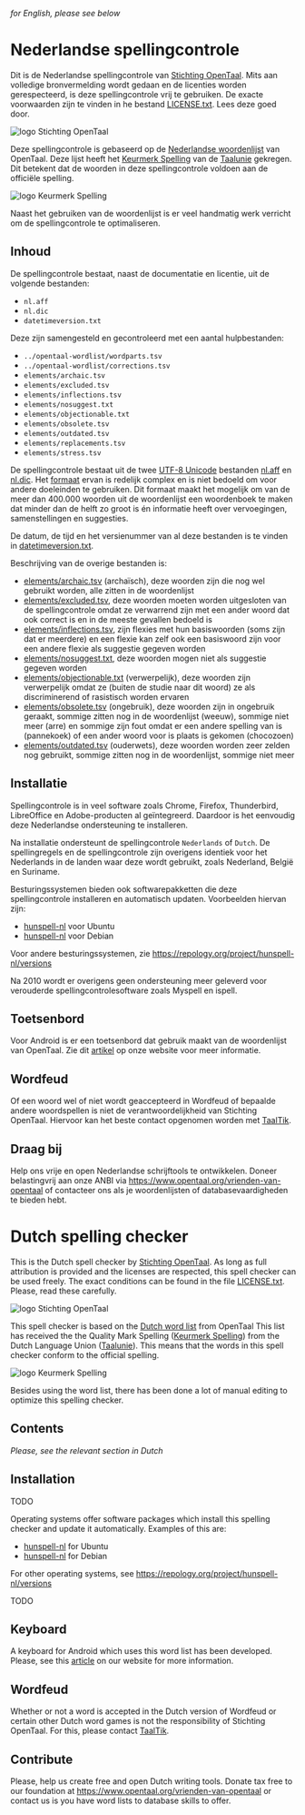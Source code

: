 _for English, please see below_


# Nederlandse spellingcontrole

Dit is de Nederlandse spellingcontrole van
[Stichting OpenTaal](https://www.opentaal.org). Mits aan volledige
bronvermelding wordt gedaan en de licenties worden gerespecteerd, is deze
spellingcontrole vrij te gebruiken. De exacte voorwaarden zijn te vinden in he
 bestand [LICENSE.txt](LICENSE.txt). Lees deze goed door.

![logo Stichting OpenTaal](images/logo-shape-trans-640x360.png?raw=true)

Deze spellingcontrole is gebaseerd op de
[Nederlandse woordenlijst](https://github.com/OpenTaal/opentaal-wordlist) van
OpenTaal. Deze lijst heeft het
[Keurmerk Spelling](http://taalunieversum.org/inhoud/spelling-meer-hulpmiddelen/keurmerk)
van de [Taalunie](http://taalunie.org) gekregen. Dit betekent dat de woorden in
deze spellingcontrole voldoen aan de officiële spelling.

![logo Keurmerk Spelling](images/keurmerk.png?raw=true)

Naast het gebruiken van de woordenlijst is er veel handmatig werk verricht om de
spellingcontrole te optimaliseren.

## Inhoud

De spellingcontrole bestaat, naast de documentatie en licentie, uit de volgende
bestanden:
- `nl.aff`
- `nl.dic`
- `datetimeversion.txt`

Deze zijn samengesteld en gecontroleerd met een aantal hulpbestanden:
- `../opentaal-wordlist/wordparts.tsv`
- `../opentaal-wordlist/corrections.tsv`
- `elements/archaic.tsv`
- `elements/excluded.tsv`
- `elements/inflections.tsv`
- `elements/nosuggest.txt`
- `elements/objectionable.txt`
- `elements/obsolete.tsv`
- `elements/outdated.tsv`
- `elements/replacements.tsv`
- `elements/stress.tsv`

De spellingcontrole bestaat uit de twee
[UTF-8 Unicode](https://nl.wikipedia.org/wiki/UTF-8) bestanden
[nl.aff](nl.aff) en [nl.dic](nl.dic). Het
[formaat](https://linux.die.net/man/4/hunspell) ervan is redelijk complex en
is niet bedoeld om voor andere doeleinden te gebruiken. Dit formaat maakt het
mogelijk om van de meer dan 400.000 woorden uit de woordenlijst een woordenboek
te maken dat minder dan de helft zo groot is én informatie heeft over
vervoegingen, samenstellingen en suggesties.

De datum, de tijd en het versienummer van al deze bestanden is te vinden in
[datetimeversion.txt](datetimeversion.txt).

Beschrijving van de overige bestanden is:
- [elements/archaic.tsv](elements/archaic.tsv) (archaïsch), deze woorden zijn
die nog wel gebruikt worden, alle zitten in de woordenlijst
- [elements/excluded.tsv](elements/excluded.tsv), deze woorden moeten worden
uitgesloten van de spellingcontrole omdat ze verwarrend zijn met een ander woord
dat ook correct is en in de meeste gevallen bedoeld is
- [elements/inflections.tsv](elements/inflections.tsv), zijn flexies met hun
basiswoorden (soms zijn dat er meerdere) en een flexie kan zelf ook een
basiswoord zijn voor een andere flexie
als suggestie gegeven worden
- [elements/nosuggest.txt](elements/nosuggest.txt), deze woorden mogen niet
als suggestie gegeven worden
- [elements/objectionable.txt](elements/objectionable.txt) (verwerpelijk), deze
woorden zijn verwerpelijk omdat ze (buiten de studie naar dit woord) ze als
discriminerend of rasistisch worden ervaren
- [elements/obsolete.tsv](elements/obsolete.tsv) (ongebruik), deze woorden zijn in
ongebruik geraakt, sommige zitten nog in de woordenlijst (weeuw), sommige niet
meer (arre) en sommige zijn fout omdat er een andere spelling van is (pannekoek)
of een ander woord voor is plaats is gekomen (chocozoen)
- [elements/outdated.tsv](elements/outdated) (ouderwets), deze woorden worden zeer
zelden nog gebruikt, sommige zitten nog in de woordenlijst, sommige niet meer

## Installatie

Spellingcontrole is in veel software zoals Chrome, Firefox, Thunderbird,
LibreOffice en Adobe-producten al geïntegreerd. Daardoor is het eenvoudig deze
Nederlandse ondersteuning te installeren.

Na installatie ondersteunt de spellingcontrole `Nederlands` of `Dutch`.
De spellingregels en de spellingcontrole zijn overigens identiek voor het
Nederlands in de landen waar deze wordt gebruikt, zoals Nederland, België en
Suriname.

Besturingssystemen bieden ook softwarepakketten die deze spellingcontrole
installeren en automatisch updaten. Voorbeelden hiervan zijn:
- [hunspell-nl](https://packages.ubuntu.com/search?keywords=hunspell-nl) voor Ubuntu
- [hunspell-nl](https://packages.debian.org/search?keywords=hunspell-nl) voor Debian

Voor andere besturingssystemen, zie
https://repology.org/project/hunspell-nl/versions

Na 2010 wordt er overigens geen ondersteuning meer geleverd voor verouderde
spellingcontrolesoftware zoals Myspell en ispell.

## Toetsenbord

Voor Android is er een toetsenbord dat gebruik maakt van de woordenlijst van
OpenTaal. Zie dit
[artikel](https://www.opentaal.org/het-laatste-nieuws/projectnieuws/51-publicaties/221-anysoftkeyboard)
op onze website voor meer informatie.

## Wordfeud

Of een woord wel of niet wordt geaccepteerd in Wordfeud of bepaalde andere
woordspellen is niet de verantwoordelijkheid van Stichting OpenTaal. Hiervoor
kan het beste contact opgenomen worden met [TaalTik](https://taaltik.nl).

## Draag bij

Help ons vrije en open Nederlandse schrijftools te ontwikkelen. Doneer
belastingvrij aan onze ANBI via https://www.opentaal.org/vrienden-van-opentaal
of contacteer ons als je woordenlijsten of databasevaardigheden te bieden hebt.


# Dutch spelling checker

This is the Dutch spell checker by [Stichting OpenTaal](https://www.opentaal.org).
As long as full attribution is provided and the licenses are respected, this
spell checker can be used freely. The exact conditions can be found in the file
[LICENSE.txt](LICENSE.txt). Please, read these carefully.

![logo Stichting OpenTaal](images/logo-shape-white-640x360.png?raw=true)

This spell checker is based on the
[Dutch word list](https://github.com/OpenTaal/opentaal-wordlist) from OpenTaal
This list has received the the Quality Mark Spelling
([Keurmerk Spelling](http://taalunieversum.org/inhoud/spelling-meer-hulpmiddelen/keurmerk))
from the Dutch Language Union ([Taalunie](http://taalunie.org)). This means that
the words in this spell checker conform to the official spelling.

![logo Keurmerk Spelling](images/keurmerk.png?raw=true)

Besides using the word list, there has been done a lot of manual editing to
optimize this spelling checker.

## Contents

_Please, see the relevant section in Dutch_

## Installation

TODO

Operating systems offer software packages which install this spelling checker
and update it automatically. Examples of this are:
- [hunspell-nl](https://packages.ubuntu.com/search?keywords=hunspell-nl) for Ubuntu
- [hunspell-nl](https://packages.debian.org/search?keywords=hunspell-nl) for Debian

For other operating systems, see https://repology.org/project/hunspell-nl/versions

TODO

## Keyboard

A keyboard for Android which uses this word list has been developed. Please, see
this
[article](https://www.opentaal.org/het-laatste-nieuws/projectnieuws/51-publicaties/221-anysoftkeyboard)
on our website for more information.

## Wordfeud

Whether or not a word is accepted in the Dutch version of Wordfeud or certain
other Dutch word games is not the responsibility of Stichting OpenTaal. For
this, please contact [TaalTik](https://taaltik.nl).

## Contribute

Please, help us create free and open Dutch writing tools. Donate tax free to our
foundation at https://www.opentaal.org/vrienden-van-opentaal or contact us is
you have word lists to database skills to offer.
